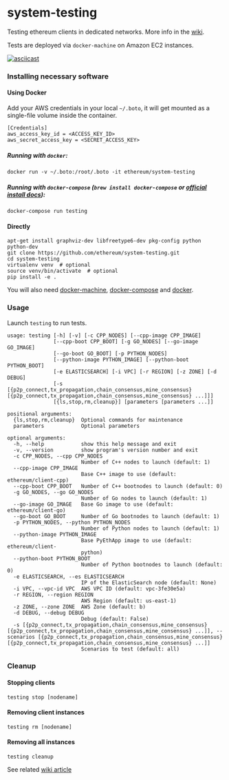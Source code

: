 system-testing
==============

Testing ethereum clients in dedicated networks. More info in the [wiki](https://github.com/ethereum/system-testing/wiki).

Tests are deployed via `docker-machine` on Amazon EC2 instances.

[![asciicast](https://asciinema.org/a/417uw12uj3ziedzt4y7cjpyoz.png)](https://asciinema.org/a/417uw12uj3ziedzt4y7cjpyoz)

### Installing necessary software

#### Using Docker

Add your AWS credentials in your local `~/.boto`, it will get mounted as a single-file volume inside the container.

```
[Credentials]
aws_access_key_id = <ACCESS_KEY_ID>
aws_secret_access_key = <SECRET_ACCESS_KEY>
```

##### Running with `docker`:
```
docker run -v ~/.boto:/root/.boto -it ethereum/system-testing
```

##### Running with `docker-compose` (`brew install docker-compose` or [official install docs](https://docs.docker.com/compose/install/)):
```
docker-compose run testing
```

#### Directly
```
apt-get install graphviz-dev libfreetype6-dev pkg-config python python-dev
git clone https://github.com/ethereum/system-testing.git
cd system-testing
virtualenv venv  # optional
source venv/bin/activate  # optional
pip install -e .
```
You will also need [docker-machine](https://docs.docker.com/machine/), [docker-compose](https://docs.docker.com/compose/install/) and [docker](https://docs.docker.com/installation/ubuntulinux/).

### Usage

Launch `testing` to run tests.

```
usage: testing [-h] [-v] [-c CPP_NODES] [--cpp-image CPP_IMAGE]
               [--cpp-boot CPP_BOOT] [-g GO_NODES] [--go-image GO_IMAGE]
               [--go-boot GO_BOOT] [-p PYTHON_NODES]
               [--python-image PYTHON_IMAGE] [--python-boot PYTHON_BOOT]
               [-e ELASTICSEARCH] [-i VPC] [-r REGION] [-z ZONE] [-d DEBUG]
               [-s [{p2p_connect,tx_propagation,chain_consensus,mine_consensus} [{p2p_connect,tx_propagation,chain_consensus,mine_consensus} ...]]]
               [{ls,stop,rm,cleanup}] [parameters [parameters ...]]

positional arguments:
  {ls,stop,rm,cleanup}  Optional commands for maintenance
  parameters            Optional parameters

optional arguments:
  -h, --help            show this help message and exit
  -v, --version         show program's version number and exit
  -c CPP_NODES, --cpp CPP_NODES
                        Number of C++ nodes to launch (default: 1)
  --cpp-image CPP_IMAGE
                        Base C++ image to use (default: ethereum/client-cpp)
  --cpp-boot CPP_BOOT   Number of C++ bootnodes to launch (default: 0)
  -g GO_NODES, --go GO_NODES
                        Number of Go nodes to launch (default: 1)
  --go-image GO_IMAGE   Base Go image to use (default: ethereum/client-go)
  --go-boot GO_BOOT     Number of Go bootnodes to launch (default: 1)
  -p PYTHON_NODES, --python PYTHON_NODES
                        Number of Python nodes to launch (default: 1)
  --python-image PYTHON_IMAGE
                        Base PyEthApp image to use (default: ethereum/client-
                        python)
  --python-boot PYTHON_BOOT
                        Number of Python bootnodes to launch (default: 0)
  -e ELASTICSEARCH, --es ELASTICSEARCH
                        IP of the ElasticSearch node (default: None)
  -i VPC, --vpc-id VPC  AWS VPC ID (default: vpc-3fe30e5a)
  -r REGION, --region REGION
                        AWS Region (default: us-east-1)
  -z ZONE, --zone ZONE  AWS Zone (default: b)
  -d DEBUG, --debug DEBUG
                        Debug (default: False)
  -s [{p2p_connect,tx_propagation,chain_consensus,mine_consensus} [{p2p_connect,tx_propagation,chain_consensus,mine_consensus} ...]], --scenarios [{p2p_connect,tx_propagation,chain_consensus,mine_consensus} [{p2p_connect,tx_propagation,chain_consensus,mine_consensus} ...]]
                        Scenarios to test (default: all)
```

### Cleanup

#### Stopping clients
```
testing stop [nodename]
```

#### Removing client instances
```
testing rm [nodename]
```

#### Removing all instances
```
testing cleanup
```

See related [wiki article](https://github.com/ethereum/system-testing/wiki/How-to-run-a-test)
